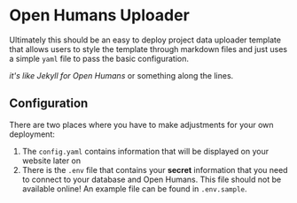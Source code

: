 # Open Humans Uploader

Ultimately this should be an easy to deploy project data uploader template that
allows users to style the template through markdown files and just uses a simple
`yaml` file to pass the basic configuration.

*it's like Jekyll for Open Humans* or something along the lines.


## Configuration

There are two places where you have to make adjustments for your own deployment:

1. The `config.yaml` contains information that will be displayed on your website later on
2. There is the `.env` file that contains your **secret** information that you need to connect to your database and Open Humans. This file should not be available online! An example file can be found in `.env.sample`.
